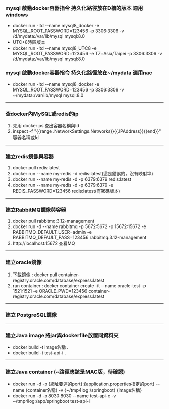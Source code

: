 
### mysql 啟動docker容器指令 持久化路徑放在D槽的版本 適用windows

- docker run -itd --name mysql8_docker -e MYSQL_ROOT_PASSWORD=123456 -p 3306:3306 -v /d/mydata:/var/lib/mysql mysql:8.0
- UTC+8時區版本
- docker run -itd --name mysql8_UTC8 -e MYSQL_ROOT_PASSWORD=123456 -e TZ=Asia/Taipei -p 3306:3306 -v /d/mydata:/var/lib/mysql mysql:8.0

### mysql 啟動docker容器指令 持久化路徑放在~/mydata 適用nac

- docker run -itd --name mysql8_docker -e MYSQL_ROOT_PASSWORD=123456 -p 3306:3306 -v ~/mydata:/var/lib/mysql mysql:8.0

---

### 查docker內MySQL或redis的ip

1. 先用 docker ps 查出容器名稱與Id
2. inspect -f "{{range .NetworkSettings.Networks}}{{.IPAddress}}{{end}}" 容器名稱或Id 

---

### 建立redis鏡像與容器

1. docker pull redis:latest
2. docker run --name my-redis -d redis:latest(這是錯誤的，沒有映射埠)
3. docker run --name my-redis -d -p 6379:6379 redis:latest
4. docker run --name my-redis -d -p 6379:6379 -e REDIS_PASSWORD=123456 redis:latest(有密碼版本)

---

### 建立RabbitMQ鏡像與容器

1. docker pull rabbitmq:3.12-management
2. docker run -d --name rabbitmq -p 5672:5672  -p 15672:15672  -e RABBITMQ_DEFAULT_USER=admin -e RABBITMQ_DEFAULT_PASS=123456 rabbitmq:3.12-management
3. http://localhost:15672 查看MQ

---

### 建立oracle鏡像

1. 下載鏡像 :  docker pull container-registry.oracle.com/database/express:latest
2. run container : docker container create -it --name oracle-test  -p 1521:1521  -e ORACLE_PWD=123456  container-registry.oracle.com/database/express:latest

---

###  建立 PostgreSQL鏡像


---

###  建立Java image 將jar與dockerfile放置同資料夾
- docker build -t image名稱 .
- docker build -t test-api-i .

---

###  建立Java container (~路徑應該是MAC版，待確認)
- docker run -d -p {網址要連的port}:{application.properties指定的port} --name {container名稱} -v {~/tmp4log:/springboot} {image名稱}
- docker run -d -p 8030:8030 --name test-api-c -v ~/tmp4log:/app/springboot test-api-i